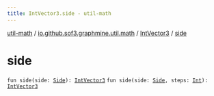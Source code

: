 ```yaml
---
title: IntVector3.side - util-math
---
```


[util-math](../../index.html) / [io.github.sof3.graphmine.util.math](../index.html) / [IntVector3](index.html) / [side](./side.html)

# side

`fun side(side: `[`Side`](../-side/index.html)`): `[`IntVector3`](index.html)
`fun side(side: `[`Side`](../-side/index.html)`, steps: `[`Int`](https://kotlinlang.org/api/latest/jvm/stdlib/kotlin/-int/index.html)`): `[`IntVector3`](index.html)